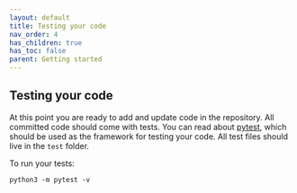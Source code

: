 ```yaml
---
layout: default
title: Testing your code
nav_order: 4
has_children: true
has_toc: false
parent: Getting started
---
```


Testing your code
-----------------
At this point you are ready to add and update code in the repository. All committed code should come with tests. You can read about [pytest](https://docs.pytest.org/en/latest/), which should be used as the framework for testing your code. All test files should live in the `test` folder.

To run your tests:
```
python3 -m pytest -v
```
